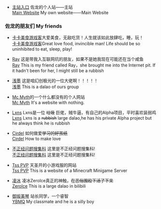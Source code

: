 * [主站入口](https://zuolong233.github.io) 佐龙的个人站——主站
<br>[Main Website](https://zuolong233.github.io) My own website——Main Website
### 佐龙的朋友们   My friends

* [卡卡美食游戏客](https://space.bilibili.com/179814258/#/video)大爱美食，无敌吃货！人生就该如此放肆吃，睡，玩！
<br> [卡卡美食游戏客](https://space.bilibili.com/179814258/#/video)Great love food, invincible man! Life should be so uninhibited to eat, sleep, play!

* [Ray](https://r-ay.cn) 这是带我入互联网坑的朋友，如果不是她我现在可能还在当个咸鱼
<br>[Ray](https://r-ay.cn) This is my friend called Ray，she brought me into the Internet pit. If it hadn't been for her, I might still be a rubbish

* [浅墨](https://www.romonov.com) 这是咱幻创极光的一位大佬啊！！！！！
<br>[浅墨](https://www.romonov.com) This is a dalao of ours group

* [Mc Myth](https://mc-myth.cn)的一个什么都没有的个人网站
<br> [Mc Myth](https://mc-myth.cn) It's a website with nothing.

* [Lxns](https://Lxns.ooo) Lxns是一位 ~~垃圾~~ 巨佬，贼牛逼，有自己的Alpha项目，平时喜欢装弱鸡
<br> [Lxns](https://Lxns.ooo) Lxns is a ~~rubbish~~ large dalao,he has his private Alpha project but he always think he is rubbish

* [Cirdel](https://cirdel.github.io/) 如何做爱~~学习的好孩纸~~
<br> [Cirdel](https://cirdel.github.io/) How to make love

* [不正经问题搜集科](https://buzhengke.github.io) 这里是不正经问题搜集科!
<br> [不正经问题搜集科](https://buzhengke.github.io) 这里是不正经问题搜集科!

* [Tss PVP](http://tsspvp.sxl.cn/) 天圣开的小游戏服的网站
<br> [Tss PVP](http://tsspvp.sxl.cn/) This is a website of a Minecraft Minigame Server

* [凌冰](https://m.bilibili.com/space/313641011#/) 凌冰ZeroIce真正的神触，~~在恶俗围殴下活了下来~~
<br> [ZeroIce](https://m.bilibili.com/space/313641011#/) This is a large dalao in bilibili

* [御坂美琴](https://space.bilibili.com/21661704/) 站长同学，一个睿智
<br> [YBMQ](https://space.bilibili.com/21661704/) My classmate and he is a silly boy
